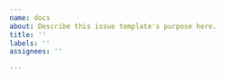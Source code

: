 ```yaml
---
name: docs
about: Describe this issue template's purpose here.
title: ''
labels: ''
assignees: ''

---
```



